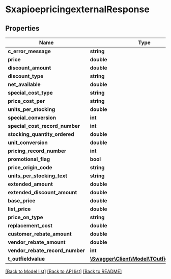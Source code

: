 # SxapioepricingexternalResponse

## Properties
Name | Type | Description | Notes
------------ | ------------- | ------------- | -------------
**c_error_message** | **string** |  | [optional] 
**price** | **double** |  | [optional] 
**discount_amount** | **double** |  | [optional] 
**discount_type** | **string** |  | [optional] 
**net_available** | **double** |  | [optional] 
**special_cost_type** | **string** |  | [optional] 
**price_cost_per** | **string** |  | [optional] 
**units_per_stocking** | **double** |  | [optional] 
**special_conversion** | **int** |  | [optional] 
**special_cost_record_number** | **int** |  | [optional] 
**stocking_quantity_ordered** | **double** |  | [optional] 
**unit_conversion** | **double** |  | [optional] 
**pricing_record_number** | **int** |  | [optional] 
**promotional_flag** | **bool** |  | [optional] 
**price_origin_code** | **string** |  | [optional] 
**units_per_stocking_text** | **string** |  | [optional] 
**extended_amount** | **double** |  | [optional] 
**extended_discount_amount** | **double** |  | [optional] 
**base_price** | **double** |  | [optional] 
**list_price** | **double** |  | [optional] 
**price_on_type** | **string** |  | [optional] 
**replacement_cost** | **double** |  | [optional] 
**customer_rebate_amount** | **double** |  | [optional] 
**vendor_rebate_amount** | **double** |  | [optional] 
**vendor_rebate_record_number** | **int** |  | [optional] 
**t_outfieldvalue** | [**\Swagger\Client\Model\TOutfieldvalueResp**](TOutfieldvalueResp.md) |  | [optional] 

[[Back to Model list]](../README.md#documentation-for-models) [[Back to API list]](../README.md#documentation-for-api-endpoints) [[Back to README]](../README.md)


